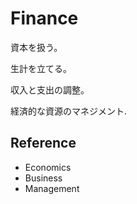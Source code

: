 # Finance

資本を扱う。

生計を立てる。

収入と支出の調整。

経済的な資源のマネジメント.

## Reference

- Economics
- Business
- Management

